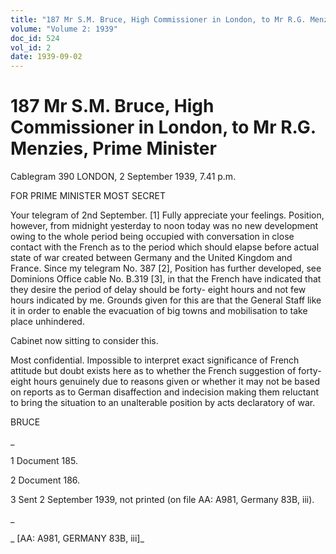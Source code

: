 ```yaml
---
title: "187 Mr S.M. Bruce, High Commissioner in London, to Mr R.G. Menzies, Prime Minister"
volume: "Volume 2: 1939"
doc_id: 524
vol_id: 2
date: 1939-09-02
---
```


# 187 Mr S.M. Bruce, High Commissioner in London, to Mr R.G. Menzies, Prime Minister

Cablegram 390 LONDON, 2 September 1939, 7.41 p.m.

FOR PRIME MINISTER MOST SECRET

Your telegram of 2nd September. [1] Fully appreciate your feelings. Position, however, from midnight yesterday to noon today was no new development owing to the whole period being occupied with conversation in close contact with the French as to the period which should elapse before actual state of war created between Germany and the United Kingdom and France. Since my telegram No. 387 [2], Position has further developed, see Dominions Office cable No. B.319 [3], in that the French have indicated that they desire the period of delay should be forty- eight hours and not few hours indicated by me. Grounds given for this are that the General Staff like it in order to enable the evacuation of big towns and mobilisation to take place unhindered.

Cabinet now sitting to consider this.

Most confidential. Impossible to interpret exact significance of French attitude but doubt exists here as to whether the French suggestion of forty-eight hours genuinely due to reasons given or whether it may not be based on reports as to German disaffection and indecision making them reluctant to bring the situation to an unalterable position by acts declaratory of war.

BRUCE

_

1 Document 185.

2 Document 186.

3 Sent 2 September 1939, not printed (on file AA: A981, Germany 83B, iii).

_

_ [AA: A981, GERMANY 83B, iii]_
